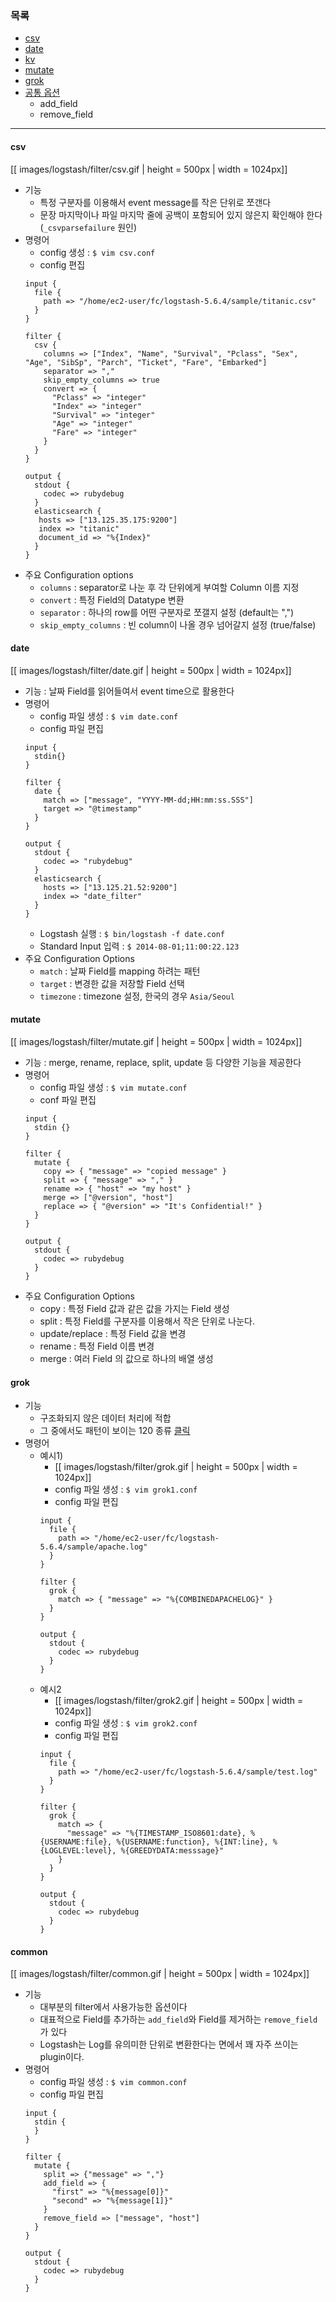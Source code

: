 ### 목록

* [csv](#csv)
* [date](#date)
* [kv](#kv)
* [mutate](#mutate)
* [grok](#grok)
* [공통 옵션](#common)
    * add_field
    * remove_field
---

<a name='csv'></a>
#### csv

[[ images/logstash/filter/csv.gif | height = 500px | width = 1024px]]

* 기능
    * 특정 구분자를 이용해서 event message를 작은 단위로 쪼갠다
    * 문장 마지막이나 파일 마지막 줄에 공백이 포함되어 있지 않은지 확인해야 한다 (`_csvparsefailure` 원인)
* 명령어
    * config 생성 : `$ vim csv.conf`
    * config 편집
    ```
    input {
      file {
        path => "/home/ec2-user/fc/logstash-5.6.4/sample/titanic.csv"
      }
    }

    filter {
      csv {
        columns => ["Index", "Name", "Survival", "Pclass", "Sex", "Age", "SibSp", "Parch", "Ticket", "Fare", "Embarked"]
        separator => ","
        skip_empty_columns => true
        convert => {
          "Pclass" => "integer"
          "Index" => "integer"
          "Survival" => "integer"
          "Age" => "integer"
          "Fare" => "integer"
        }
      }
    }

    output {
      stdout {
        codec => rubydebug
      }
      elasticsearch {
       hosts => ["13.125.35.175:9200"]
       index => "titanic"
       document_id => "%{Index}"
      }
    }
    ```
* 주요 Configuration options
    * `columns` : separator로 나눈 후 각 단위에게 부여할 Column 이름 지정
    * `convert` : 특정 Field의 Datatype 변환
    * `separator` : 하나의 row를 어떤 구분자로 쪼갤지 설정 (default는 ",")
    * `skip_empty_columns` : 빈 column이 나올 경우 넘어갈지 설정 (true/false)
    

<a name='date'></a>
#### date

[[ images/logstash/filter/date.gif | height = 500px | width = 1024px]]

* 기능 : 날짜 Field를 읽어들여서 event time으로 활용한다
* 명령어
    * config 파일 생성 : `$ vim date.conf`
    * config 파일 편집
    ```
    input {
      stdin{}
    }

    filter {
      date {
        match => ["message", "YYYY-MM-dd;HH:mm:ss.SSS"]
        target => "@timestamp"
      }
    }

    output {
      stdout {
        codec => "rubydebug"
      }
      elasticsearch {
        hosts => ["13.125.21.52:9200"]
        index => "date_filter"
      }
    }  
    ```
    * Logstash 실행 : `$ bin/logstash -f date.conf`
    * Standard Input 입력 : `$ 2014-08-01;11:00:22.123`
* 주요 Configuration Options
    * `match` : 날짜 Field를 mapping 하려는 패턴
    * `target` : 변경한 값을 저장할 Field 선택
    * `timezone` : timezone 설정, 한국의 경우 `Asia/Seoul`

<a name='mutate'></a>
#### mutate

[[ images/logstash/filter/mutate.gif | height = 500px | width = 1024px]]

* 기능 : merge, rename, replace, split, update 등 다양한 기능을 제공한다
* 명령어
    * config 파일 생성 : `$ vim mutate.conf`
    * conf 파일 편집
    ```
    input {
      stdin {}
    }

    filter {
      mutate {
        copy => { "message" => "copied message" }
        split => { "message" => "," }
        rename => { "host" => "my host" }
        merge => ["@version", "host"]
        replace => { "@version" => "It's Confidential!" }
      }
    }

    output {
      stdout {
        codec => rubydebug
      }
    }
    ```
* 주요 Configuration Options
    * copy : 특정 Field 값과 같은 값을 가지는 Field 생성
    * split : 특정 Field를 구분자를 이용해서 작은 단위로 나눈다.
    * update/replace : 특정 Field 값을 변경
    * rename : 특정 Field 이름 변경
    * merge : 여러 Field 의 값으로 하나의 배열 생성

<a name='grok'></a>
#### grok


* 기능
    * 구조화되지 않은 데이터 처리에 적합
    * 그 중에서도 패턴이 보이는 120 종류 [클릭](https://github.com/elastic/logstash/blob/v1.4.2/patterns/grok-patterns)
* 명령어
    * 예시1)
        * [[ images/logstash/filter/grok.gif | height = 500px | width = 1024px]]
        * config 파일 생성 : `$ vim grok1.conf`
        * config 파일 편집
        ```
        input {
          file {
            path => "/home/ec2-user/fc/logstash-5.6.4/sample/apache.log"
          }
        }
        
        filter {
          grok {
            match => { "message" => "%{COMBINEDAPACHELOG}" }
          }
        }
        
        output {
          stdout {
            codec => rubydebug
          }
        }
        ``` 
    * 예시2
        * [[ images/logstash/filter/grok2.gif | height = 500px | width = 1024px]]
        * config 파일 생성 : `$ vim grok2.conf`
        * config 파일 편집
        ```
        input {
          file {
            path => "/home/ec2-user/fc/logstash-5.6.4/sample/test.log"
          }
        }

        filter {
          grok {
            match => {
              "message" => "%{TIMESTAMP_ISO8601:date}, %{USERNAME:file}, %{USERNAME:function}, %{INT:line}, %{LOGLEVEL:level}, %{GREEDYDATA:messsage}"
            }
          }
        }

        output {
          stdout {
            codec => rubydebug
          }
        }
        ```

<a name='common'></a>
#### common

[[ images/logstash/filter/common.gif | height = 500px | width = 1024px]]

* 기능
    * 대부분의 filter에서 사용가능한 옵션이다
    * 대표적으로 Field를 추가하는 `add_field`와 Field를 제거하는 `remove_field`가 있다
    * Logstash는 Log를 유의미한 단위로 변환한다는 면에서 꽤 자주 쓰이는 plugin이다.
* 명령어
    * config 파일 생성 : `$ vim common.conf`
    * config 파일 편집
    ```
    input {
      stdin {
      }
    }

    filter {
      mutate {
        split => {"message" => ","}
        add_field => {
          "first" => "%{message[0]}"
          "second" => "%{message[1]}"
        }
        remove_field => ["message", "host"]
      }
    }

    output {
      stdout {
        codec => rubydebug
      }
    }
    ```